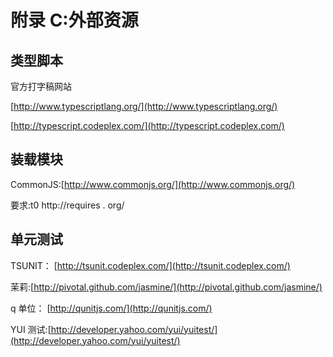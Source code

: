 # 附录 C:外部资源

## 类型脚本

官方打字稿网站

[http://www.typescriptlang.org/](http://www.typescriptlang.org/)

[http://typescript.codeplex.com/](http://typescript.codeplex.com/)

## 装载模块

CommonJS:[http://www.commonjs.org/](http://www.commonjs.org/)

要求:t0 http://requires . org/

## 单元测试

TSUNIT： [http://tsunit.codeplex.com/](http://tsunit.codeplex.com/)

茉莉:[http://pivotal.github.com/jasmine/](http://pivotal.github.com/jasmine/)

q 单位： [http://qunitjs.com/](http://qunitjs.com/)

YUI 测试:[http://developer.yahoo.com/yui/yuitest/](http://developer.yahoo.com/yui/yuitest/)